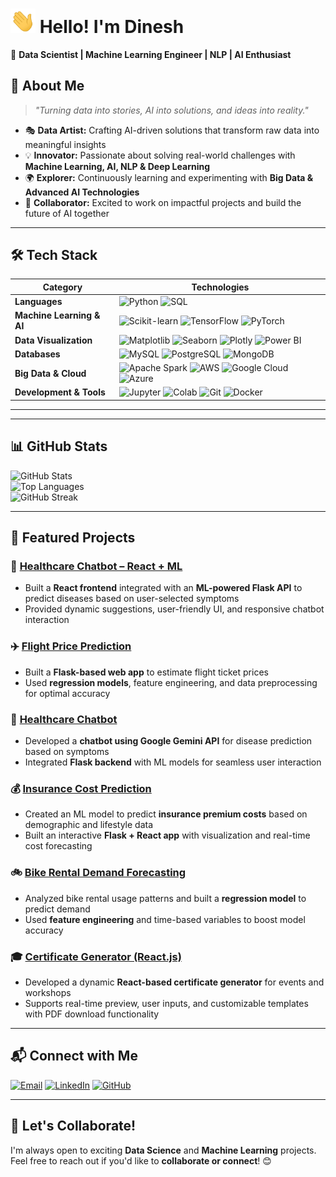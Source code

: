 # <img src="https://raw.githubusercontent.com/ABSphreak/ABSphreak/master/gifs/Hi.gif" width="40px"> Hello! I'm Dinesh
🚀 **Data Scientist | Machine Learning Engineer | NLP | AI Enthusiast**

## 🎨 About Me

> *"Turning data into stories, AI into solutions, and ideas into reality."*

- 🎭 **Data Artist:** Crafting AI-driven solutions that transform raw data into meaningful insights  
- 💡 **Innovator:** Passionate about solving real-world challenges with **Machine Learning, AI, NLP & Deep Learning**  
- 🌍 **Explorer:** Continuously learning and experimenting with **Big Data & Advanced AI Technologies**  
- 🤝 **Collaborator:** Excited to work on impactful projects and build the future of AI together  

---

## 🛠️ Tech Stack

| **Category**          | **Technologies**                                                                                                                                              |
|------------------------|----------------------------------------------------------------------------------------------------------------------------------------------------------------|
| **Languages**          | ![Python](https://img.shields.io/badge/Python-3776AB?style=flat&logo=python&logoColor=white) ![SQL](https://img.shields.io/badge/SQL-4479A1?style=flat&logo=postgresql&logoColor=white) |
| **Machine Learning & AI** | ![Scikit-learn](https://img.shields.io/badge/Scikit--learn-F7931E?style=flat&logo=scikitlearn&logoColor=white) ![TensorFlow](https://img.shields.io/badge/TensorFlow-FF6F00?style=flat&logo=tensorflow&logoColor=white) ![PyTorch](https://img.shields.io/badge/PyTorch-EE4C2C?style=flat&logo=pytorch&logoColor=white) |
| **Data Visualization** | ![Matplotlib](https://img.shields.io/badge/Matplotlib-11557C?style=flat&logo=plotly&logoColor=white) ![Seaborn](https://img.shields.io/badge/Seaborn-009688?style=flat) ![Plotly](https://img.shields.io/badge/Plotly-3F4F75?style=flat&logo=plotly&logoColor=white) ![Power BI](https://img.shields.io/badge/Power%20BI-F2C811?style=flat&logo=powerbi&logoColor=black) |
| **Databases**          | ![MySQL](https://img.shields.io/badge/MySQL-4479A1?style=flat&logo=mysql&logoColor=white) ![PostgreSQL](https://img.shields.io/badge/PostgreSQL-336791?style=flat&logo=postgresql&logoColor=white) ![MongoDB](https://img.shields.io/badge/MongoDB-47A248?style=flat&logo=mongodb&logoColor=white) |
| **Big Data & Cloud**   | ![Apache Spark](https://img.shields.io/badge/Apache%20Spark-E25A1C?style=flat&logo=apachespark&logoColor=white) ![AWS](https://img.shields.io/badge/AWS-232F3E?style=flat&logo=amazonaws&logoColor=white) ![Google Cloud](https://img.shields.io/badge/Google%20Cloud-4285F4?style=flat&logo=googlecloud&logoColor=white) ![Azure](https://img.shields.io/badge/Azure-0078D4?style=flat&logo=microsoftazure&logoColor=white) |
| **Development & Tools**| ![Jupyter](https://img.shields.io/badge/Jupyter-F37626?style=flat&logo=jupyter&logoColor=white) ![Colab](https://img.shields.io/badge/Google%20Colab-F9AB00?style=flat&logo=googlecolab&logoColor=white) ![Git](https://img.shields.io/badge/Git-F05032?style=flat&logo=git&logoColor=white) ![Docker](https://img.shields.io/badge/Docker-2496ED?style=flat&logo=docker&logoColor=white) |

---

---

## 📊 GitHub Stats

![GitHub Stats](https://github-readme-stats.vercel.app/api?username=danny2389&show_icons=true&theme=radical)  
![Top Languages](https://github-readme-stats.vercel.app/api/top-langs/?username=danny2389&layout=compact&theme=radical)  
![GitHub Streak](https://github-readme-streak-stats.herokuapp.com/?user=danny2389&theme=radical)

---


## 📌 Featured Projects

### 🏥 [Healthcare Chatbot – React + ML](https://github.com/danny2389/Health_Care_App)
- Built a **React frontend** integrated with an **ML-powered Flask API** to predict diseases based on user-selected symptoms  
- Provided dynamic suggestions, user-friendly UI, and responsive chatbot interaction

### ✈️ [Flight Price Prediction](https://github.com/Danny2389/Flight_Fare_Prediction.git)
- Built a **Flask-based web app** to estimate flight ticket prices  
- Used **regression models**, feature engineering, and data preprocessing for optimal accuracy

### 🏥 [Healthcare Chatbot](https://github.com/Danny2389/Heart_Prediction.git)
- Developed a **chatbot using Google Gemini API** for disease prediction based on symptoms  
- Integrated **Flask backend** with ML models for seamless user interaction

### 💰 [Insurance Cost Prediction](https://github.com/Danny2389/Insurance_Cost_Prediction.git) <!-- replace with actual repo link if different -->
- Created an ML model to predict **insurance premium costs** based on demographic and lifestyle data  
- Built an interactive **Flask + React app** with visualization and real-time cost forecasting

### 🚲 [Bike Rental Demand Forecasting](https://github.com/Danny2389/BikeRentalPrediction.git) <!-- replace with actual repo link if different -->
- Analyzed bike rental usage patterns and built a **regression model** to predict demand  
- Used **feature engineering** and time-based variables to boost model accuracy

### 🎓 [Certificate Generator (React.js)](https://github.com/Danny2389/Certificate_Generator.git)
- Developed a dynamic **React-based certificate generator** for events and workshops  
- Supports real-time preview, user inputs, and customizable templates with PDF download functionality

---

## 📬 Connect with Me

[![Email](https://img.shields.io/badge/Email-D14836?style=for-the-badge&logo=gmail&logoColor=white)](mailto:siramasettydinesh@gmail.com)
[![LinkedIn](https://img.shields.io/badge/LinkedIn-0077B5?style=for-the-badge&logo=linkedin&logoColor=white)](https://www.linkedin.com/in/dinesh-siramasetty-0a3829302)
[![GitHub](https://img.shields.io/badge/GitHub-181717?style=for-the-badge&logo=github&logoColor=white)](https://github.com/danny2389)

---

## 🚀 Let's Collaborate!

I'm always open to exciting **Data Science** and **Machine Learning** projects.  
Feel free to reach out if you'd like to **collaborate or connect**! 😊
